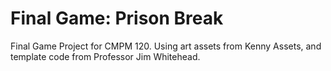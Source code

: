 # Final Game: Prison Break

Final Game Project for CMPM 120. Using art assets from Kenny Assets, and template code from Professor Jim Whitehead.